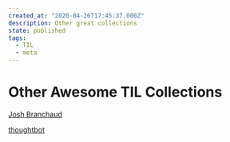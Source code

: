 ```yaml
---
created_at: "2020-04-26T17:45:37.000Z"
description: Other great collections
state: published
tags:
  - TIL
  - meta
---
```


# Other Awesome TIL Collections

[Josh Branchaud](https://github.com/jbranchaud/til)

[thoughtbot](https://github.com/thoughtbot/til)
